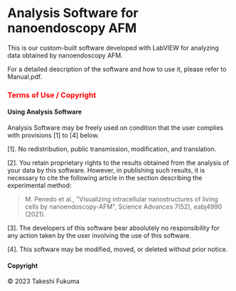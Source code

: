 # **Analysis Software for nanoendoscopy AFM**
This is our custom-built software developed with LabVIEW for analyzing data obtained by nanoendoscopy AFM.

For a detailed description of the software and how to use it, please refer to Manual.pdf.

### <span style="color: red; "> Terms of Use / Copyright </span>
#### Using Analysis Software
Analysis Software may be freely used on condition that the user complies with provisions [1] to [4] below.

[1].	No redistribution, public transmission, modification, and translation. 

[2].	You retain proprietary rights to the results obtained from the analysis of your data by this software. However, in publishing such results, it is necessary to cite the following article in the section describing the experimental method:

> M. Penedo et al., "Visualizing intracellular nanostructures of living cells by nanoendoscopy-AFM", Science Advances 7(52), eabj4990 (2021).

[3].	The developers of this software bear absolutely no responsibility for any action taken by the user involving the use of this software.

[4].	This software may be modified, moved, or deleted without prior notice.

#### Copyright
© 2023 Takeshi Fukuma
